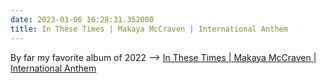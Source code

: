 ```yaml
---
date: 2023-03-06 16:28:31.352000
title: In These Times | Makaya McCraven | International Anthem
---
```


By far my favorite album of 2022 --> [In These Times | Makaya McCraven | International Anthem](https://intlanthem.bandcamp.com/album/in-these-times)